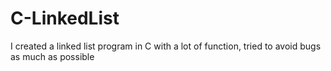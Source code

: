 # C-LinkedList
I created a linked list program in C 
with a lot of function, tried to avoid bugs as much as possible
